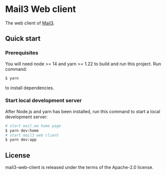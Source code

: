 # Mail3 Web client

The web client of [Mail3](https://mail3.me).

## Quick start

### Prerequisites

You will need node >= 14 and yarn >= 1.22 to build and run this project. Run command:

```bash
$ yarn
```

to install dependencies.

### Start local development server

After Node.js and yarn has been installed, run this command to start a local development server:

```bash
# start mail.me home page
$ yarn dev:home
# start mail3 web client
$ yarn dev:app
```

## License

mail3-web-client is released under the terms of the Apache-2.0 license.
